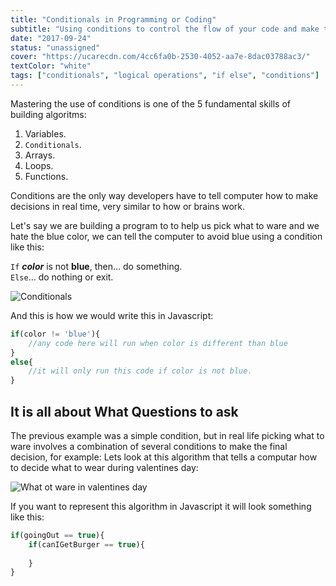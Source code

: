 ```yaml
---
title: "Conditionals in Programming or Coding"
subtitle: "Using conditions to control the flow of your code and make the computer obey"
date: "2017-09-24"
status: "unassigned"
cover: "https://ucarecdn.com/4cc6fa0b-2530-4052-aa7e-8dac03788ac3/"
textColor: "white"
tags: ["conditionals", "logical operations", "if else", "conditions"]
---
```


Mastering the use of conditions is one of the 5 fundamental skills of building algoritms:

1. Variables.
2. `Conditionals`.
3. Arrays.
4. Loops.
5. Functions.

Conditions are the only way developers have to tell computer how to make decisions in real time, very similar to how or brains work.

Let's say we are building a program to to help us pick what to ware and we hate the blue color, we can tell the computer to avoid blue using a condition like this:
  
  
`If` ***color*** is not **blue**, then... do something.  
`Else`... do nothing or exit.
  
![Conditionals](https://ucarecdn.com/e73b673e-d744-45a7-a1ed-61a1dae49560/)

And this is how we would write this in Javascript:

```js
if(color != 'blue'){
    //any code here will run when color is different than blue
}
else{
    //it will only run this code if color is not blue.
}
```

## It is all about What Questions to ask

The previous example was a simple condition, but in real life picking what to ware involves a combination of several conditions to make the final decision, for example: Lets look at this algorithm that tells a computar how to decide what to wear during valentines day:

![What ot ware in valentines day](https://ucarecdn.com/87f2be86-32c3-4bfc-8db4-dbd0d979e4d3/)

If you want to represent this algorithm in Javascript it will look something like this:

```js
if(goingOut == true){
    if(canIGetBurger == true){
        
    }
}
```

